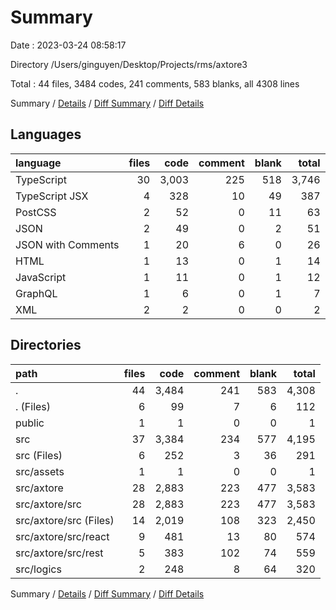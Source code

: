 # Summary

Date : 2023-03-24 08:58:17

Directory /Users/ginguyen/Desktop/Projects/rms/axtore3

Total : 44 files,  3484 codes, 241 comments, 583 blanks, all 4308 lines

Summary / [Details](details.md) / [Diff Summary](diff.md) / [Diff Details](diff-details.md)

## Languages
| language | files | code | comment | blank | total |
| :--- | ---: | ---: | ---: | ---: | ---: |
| TypeScript | 30 | 3,003 | 225 | 518 | 3,746 |
| TypeScript JSX | 4 | 328 | 10 | 49 | 387 |
| PostCSS | 2 | 52 | 0 | 11 | 63 |
| JSON | 2 | 49 | 0 | 2 | 51 |
| JSON with Comments | 1 | 20 | 6 | 0 | 26 |
| HTML | 1 | 13 | 0 | 1 | 14 |
| JavaScript | 1 | 11 | 0 | 1 | 12 |
| GraphQL | 1 | 6 | 0 | 1 | 7 |
| XML | 2 | 2 | 0 | 0 | 2 |

## Directories
| path | files | code | comment | blank | total |
| :--- | ---: | ---: | ---: | ---: | ---: |
| . | 44 | 3,484 | 241 | 583 | 4,308 |
| . (Files) | 6 | 99 | 7 | 6 | 112 |
| public | 1 | 1 | 0 | 0 | 1 |
| src | 37 | 3,384 | 234 | 577 | 4,195 |
| src (Files) | 6 | 252 | 3 | 36 | 291 |
| src/assets | 1 | 1 | 0 | 0 | 1 |
| src/axtore | 28 | 2,883 | 223 | 477 | 3,583 |
| src/axtore/src | 28 | 2,883 | 223 | 477 | 3,583 |
| src/axtore/src (Files) | 14 | 2,019 | 108 | 323 | 2,450 |
| src/axtore/src/react | 9 | 481 | 13 | 80 | 574 |
| src/axtore/src/rest | 5 | 383 | 102 | 74 | 559 |
| src/logics | 2 | 248 | 8 | 64 | 320 |

Summary / [Details](details.md) / [Diff Summary](diff.md) / [Diff Details](diff-details.md)